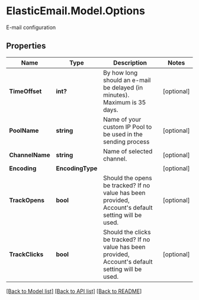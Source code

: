# ElasticEmail.Model.Options
E-mail configuration

## Properties

Name | Type | Description | Notes
------------ | ------------- | ------------- | -------------
**TimeOffset** | **int?** | By how long should an e-mail be delayed (in minutes). Maximum is 35 days. | [optional] 
**PoolName** | **string** | Name of your custom IP Pool to be used in the sending process | [optional] 
**ChannelName** | **string** | Name of selected channel. | [optional] 
**Encoding** | **EncodingType** |  | [optional] 
**TrackOpens** | **bool** | Should the opens be tracked? If no value has been provided, Account&#39;s default setting will be used. | [optional] 
**TrackClicks** | **bool** | Should the clicks be tracked? If no value has been provided, Account&#39;s default setting will be used. | [optional] 

[[Back to Model list]](../README.md#documentation-for-models) [[Back to API list]](../README.md#documentation-for-api-endpoints) [[Back to README]](../README.md)

